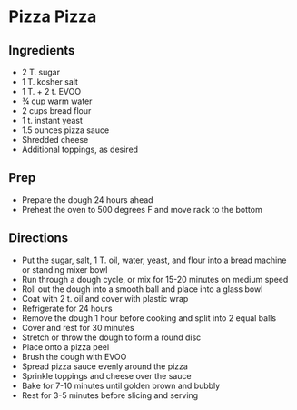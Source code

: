 # Pizza Pizza

## Ingredients

- 2 T. sugar
- 1 T. kosher salt
- 1 T. + 2 t. EVOO
- ¾ cup warm water
- 2 cups bread flour
- 1 t. instant yeast
- 1.5 ounces pizza sauce
- Shredded cheese
- Additional toppings, as desired

## Prep

- Prepare the dough 24 hours ahead
- Preheat the oven to 500 degrees F and move rack to the bottom

## Directions

- Put the sugar, salt, 1 T. oil, water, yeast, and flour into a bread machine or standing mixer bowl
- Run through a dough cycle, or mix for 15-20 minutes on medium speed
- Roll out the dough into a smooth ball and place into a glass bowl
- Coat with 2 t. oil and cover with plastic wrap
- Refrigerate for 24 hours
- Remove the dough 1 hour before cooking and split into 2 equal balls
- Cover and rest for 30 minutes
- Stretch or throw the dough to form a round disc
- Place onto a pizza peel
- Brush the dough with EVOO
- Spread pizza sauce evenly around the pizza
- Sprinkle toppings and cheese over the sauce
- Bake for 7-10 minutes until golden brown and bubbly
- Rest for 3-5 minutes before slicing and serving
